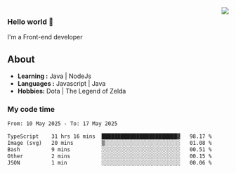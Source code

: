 <img align='right' src="https://github-readme-stats.vercel.app/api?username=jumodada&show_icons=true&theme=vue">

### Hello world 👋

I'm a Front-end developer 
    
## About
-  **Learning :** Java | NodeJs
-  **Languages :** Javascript | Java
-  **Hobbies:** Dota | The Legend of Zelda

### My code time

<!--START_SECTION:waka-->

```txt
From: 10 May 2025 - To: 17 May 2025

TypeScript    31 hrs 16 mins  ████████████████████████▓   98.17 %
Image (svg)   20 mins         ▒░░░░░░░░░░░░░░░░░░░░░░░░   01.08 %
Bash          9 mins          ░░░░░░░░░░░░░░░░░░░░░░░░░   00.51 %
Other         2 mins          ░░░░░░░░░░░░░░░░░░░░░░░░░   00.15 %
JSON          1 min           ░░░░░░░░░░░░░░░░░░░░░░░░░   00.06 %
```

<!--END_SECTION:waka-->
